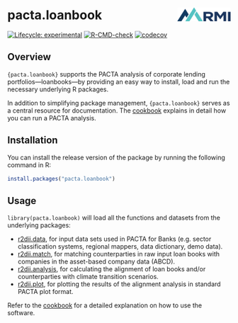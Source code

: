 
<!-- README.md is generated from README.Rmd. Please edit that file -->

# pacta.loanbook <a href='https://rmi-pacta.github.io/pacta.loanbook/'><img src='man/figures/logo.png' align="right" height="31"/></a>

<!-- badges: start -->

[![Lifecycle:
experimental](https://img.shields.io/badge/lifecycle-experimental-orange.svg)](https://lifecycle.r-lib.org/articles/stages.html#experimental)
[![R-CMD-check](https://github.com/RMI-PACTA/pacta.loanbook/actions/workflows/R-CMD-check.yaml/badge.svg)](https://github.com/RMI-PACTA/pacta.loanbook/actions/workflows/R-CMD-check.yaml)
[![codecov](https://codecov.io/gh/RMI-PACTA/pacta.loanbook/graph/badge.svg)](https://app.codecov.io/gh/RMI-PACTA/pacta.loanbook)
<!-- badges: end -->

## Overview

`{pacta.loanbook}` supports the PACTA analysis of corporate lending
portfolios—loanbooks—by providing an easy way to install, load and run
the necessary underlying R packages.

In addition to simplifying package management, `{pacta.loanbook}` serves
as a central resource for documentation. The
[cookbook](https://rmi-pacta.github.io/pacta.loanbook/articles/cookbook_overview.html)
explains in detail how you can run a PACTA analysis.

## Installation

You can install the release version of the package by running the
following command in R:

``` r
install.packages("pacta.loanbook")
```

## Usage

`library(pacta.loanbook)` will load all the functions and datasets from
the underlying packages:

- [r2dii.data](https://rmi-pacta.github.io/r2dii.data/), for input data
  sets used in PACTA for Banks (e.g. sector classification systems,
  regional mappers, data dictionary, demo data).
- [r2dii.match](https://rmi-pacta.github.io/r2dii.match/), for matching
  counterparties in raw input loan books with companies in the
  asset-based company data (ABCD).
- [r2dii.analysis](https://rmi-pacta.github.io/r2dii.analysis/), for
  calculating the alignment of loan books and/or counterparties with
  climate transition scenarios.
- [r2dii.plot](https://rmi-pacta.github.io/r2dii.plot/), for plotting
  the results of the alignment analysis in standard PACTA plot format.

Refer to the
[cookbook](https://rmi-pacta.github.io/pacta.loanbook/articles/cookbook_overview.html)
for a detailed explanation on how to use the software.
